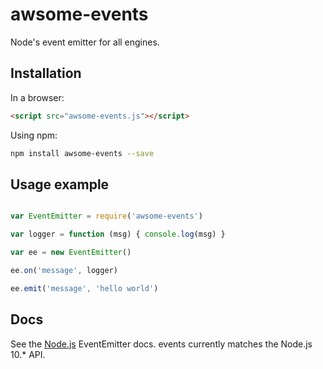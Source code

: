 # awsome-events

Node's event emitter for all engines.

## Installation

In a browser:

```html
<script src="awsome-events.js"></script>
```

Using npm:

```sh
npm install awsome-events --save
```


## Usage example

```js

var EventEmitter = require('awsome-events')

var logger = function (msg) { console.log(msg) }

var ee = new EventEmitter()

ee.on('message', logger)

ee.emit('message', 'hello world')

```

## Docs

See the [Node.js](https://nodejs.org/dist/latest-v10.x/docs/api/events.html) EventEmitter docs. events currently matches the Node.js 10.* API.